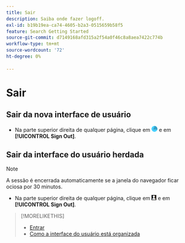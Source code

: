 ```yaml
---
title: Sair
description: Saiba onde fazer logoff.
exl-id: b19b19ea-ca74-4605-b2a3-0515659b58f5
feature: Search Getting Started
source-git-commit: d7149168afd315a2f54a0f46c8a8aea7422c774b
workflow-type: tm+mt
source-wordcount: '72'
ht-degree: 0%

---
```


# Sair

## Sair da nova interface de usuário

* Na parte superior direita de qualquer página, clique em ![Conta](/help/search-social-commerce/assets/account.png "Conta") e em **[!UICONTROL Sign Out]**.

## Sair da interface do usuário herdada

>[!NOTE]
>
>A sessão é encerrada automaticamente se a janela do navegador ficar ociosa por 30 minutos.

* Na parte superior direita de qualquer página, clique em ![Perfil de usuário](/help/search-social-commerce/assets/user-profile.png "Perfil de usuário") e em **[!UICONTROL Sign Out]**.

>[!MORELIKETHIS]
>
>* [Entrar](sign-in.md)
>* [Como a interface do usuário está organizada](user-interface.md)
